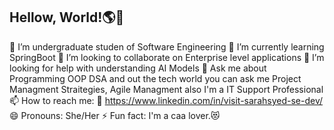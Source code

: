 ## Hellow, World!🌎👋

 🔭 I’m undergraduate studen of Software Engineering
 🌱 I’m currently learning SpringBoot 
 👯 I’m looking to collaborate on Enterprise level applications 
 🤔 I’m looking for help with understanding AI Models 
 💬 Ask me about Programming OOP DSA and out the tech world you can ask me Project Managment Straitegies, Agile Managment also I'm a IT Support Professional
 📫 How to reach me: 🔗 https://www.linkedin.com/in/visit-sarahsyed-se-dev/
 😄 Pronouns: She/Her
 ⚡ Fun fact: I'm a caa lover.😻

